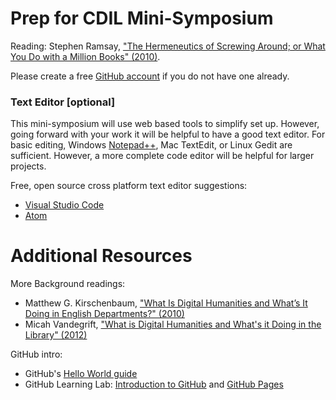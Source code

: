 # Prep for CDIL Mini-Symposium 

Reading:
Stephen Ramsay, ["The Hermeneutics of Screwing Around; or What You Do with a Million Books" (2010)](https://libraries.uh.edu/wp-content/uploads/Ramsay-The-Hermeneutics-of-Screwing-Around.pdf).

Please create a free [GitHub account](https://github.com/join) if you do not have one already.

### Text Editor [optional]

This mini-symposium will use web based tools to simplify set up.
However, going forward with your work it will be helpful to have a good text editor. 
For basic editing, Windows [Notepad++](https://notepad-plus-plus.org/), Mac TextEdit, or Linux Gedit are sufficient.
However, a more complete code editor will be helpful for larger projects.

Free, open source cross platform text editor suggestions:

- [Visual Studio Code](https://code.visualstudio.com/)
- [Atom](https://atom.io/)

# Additional Resources 

More Background readings:

- Matthew G. Kirschenbaum, ["What Is Digital Humanities and What’s It Doing in English Departments?" (2010)](https://mkirschenbaum.files.wordpress.com/2011/03/ade-final.pdf)
- Micah Vandegrift, ["What is Digital Humanities and What's it Doing in the Library" (2012)](http://www.inthelibrarywiththeleadpipe.org/2012/dhandthelib/)

GitHub intro:

- GitHub's [Hello World guide](https://guides.github.com/activities/hello-world/)
- GitHub Learning Lab: [Introduction to GitHub](https://lab.github.com/githubtraining/introduction-to-github) and [GitHub Pages](https://lab.github.com/githubtraining/github-pages)
